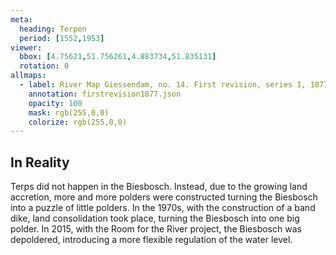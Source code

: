 ```yaml
---
meta:
  heading: Terpen
  period: [1552,1953]
viewer:
  bbox: [4.75621,51.756261,4.883734,51.835131]
  rotation: 0
allmaps:
  - label: River Map Giessendam, no. 14. First revision, series I, 1877. 703 x 995 mm, scale 1:10,000. Trésor Collection, TU Delft Library.
    annotation: firstrevision1877.json
    opacity: 100
    mask: rgb(255,0,0)
    colorize: rgb(255,0,0)
---
```


## In Reality

Terps did not happen in the Biesbosch. Instead, due to the growing land accretion, more and more polders were constructed turning the Biesbosch into a puzzle of little polders. In the 1970s, with the construction of a band dike, land consolidation took place, turning the Biesbosch into one big polder. In 2015, with the Room for the River project, the Biesbosch was depoldered, introducing a more flexible regulation of the water level. 